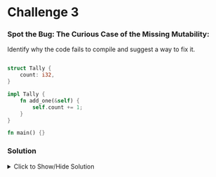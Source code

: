 # Challenge 3

### Spot the Bug: The Curious Case of the Missing Mutability:

Identify why the code fails to compile and suggest a way to fix it.

```rust

struct Tally {
    count: i32,
}

impl Tally {
    fn add_one(&self) {
        self.count += 1;
    }
}

fn main() {}

```

### Solution

<details>

<summary>Click to Show/Hide Solution</summary>

</details>
